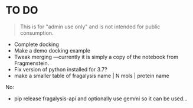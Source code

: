 # TO DO

> This is for "admin use only" and is not intended for public consumption.

* Complete docking
* Make a demo docking example
* Tweak merging —currently it is simply a copy of the notebook from Fragmenstein.
* Fix version of python installed for 3.7?
* make a smaller table of fragalysis name | N mols | protein name

No:
* pip release fragalysis-api and optionally use gemmi so it can be used...